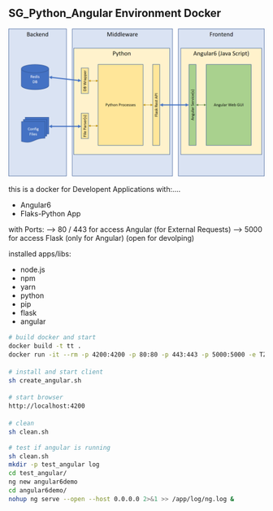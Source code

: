 ## SG_Python_Angular Environment Docker

![Base Architecture](https://github.com/swissglider/sg_python_angular_env_docker/blob/master/Base%20Architecture.png?raw=true "Base Architecture")

this is a docker for Developent Applications with:....

- Angular6
- Flaks-Python App
  
with Ports:
--> 80 / 443 for access Angular (for External Requests)
--> 5000 for access Flask (only for Angular) (open for devolping)

installed apps/libs:

- node.js
- npm
- yarn
- python
- pip
- flask
- angular


```sh
# build docker and start
docker build -t tt .
docker run -it --rm -p 4200:4200 -p 80:80 -p 443:443 -p 5000:5000 -e TZ=Europe/Zurich -v ~/developer/sg_python_angular_env_docker:/app -w /app tt bash

# install and start client
sh create_angular.sh

# start browser
http://localhost:4200

# clean
sh clean.sh
```

```sh
# test if angular is running
sh clean.sh
mkdir -p test_angular log
cd test_angular/
ng new angular6demo
cd angular6demo/
nohup ng serve --open --host 0.0.0.0 2>&1 >> /app/log/ng.log &
```
